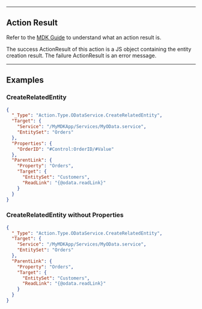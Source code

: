 
----
## Action Result
Refer to the [MDK Guide](https://help.sap.com/doc/f53c64b93e5140918d676b927a3cd65b/Cloud/en-US/docs-en/guides/getting-started/mdk/development/action-binding-and-result.html#action-results) to understand what an action result is.

The success ActionResult of this action is a JS object containing the entity creation result. The failure ActionResult is an error message.

----
## Examples

### CreateRelatedEntity

```json
{
  "_Type": "Action.Type.ODataService.CreateRelatedEntity",
  "Target": {
    "Service": "/MyMDKApp/Services/MyOData.service",
    "EntitySet": "Orders"
  },
  "Properties": {
    "OrderID": "#Control:OrderID/#Value"
  },
  "ParentLink": {
    "Property": "Orders",
    "Target": {
      "EntitySet": "Customers",
      "ReadLink": "{@odata.readLink}"
    }
  }
}
```

### CreateRelatedEntity without Properties

```json
{
  "_Type": "Action.Type.ODataService.CreateRelatedEntity",
  "Target": {
    "Service": "/MyMDKApp/Services/MyOData.service",
    "EntitySet": "Orders"
  },
  "ParentLink": {
    "Property": "Orders",
    "Target": {
      "EntitySet": "Customers",
      "ReadLink": "{@odata.readLink}"
    }
  }
}
```

